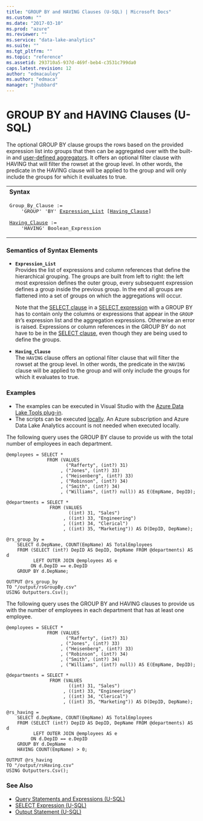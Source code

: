 ```yaml
---
title: "GROUP BY and HAVING Clauses (U-SQL) | Microsoft Docs"
ms.custom: ""
ms.date: "2017-03-10"
ms.prod: "azure"
ms.reviewer: ""
ms.service: "data-lake-analytics"
ms.suite: ""
ms.tgt_pltfrm: ""
ms.topic: "reference"
ms.assetid: 293710a5-937d-469f-beb4-c3531c799da0
caps.latest.revision: 12
author: "edmacauley"
ms.author: "edmaca"
manager: "jhubbard"
---
```

# GROUP BY and HAVING Clauses (U-SQL)
The optional GROUP BY clause groups the rows based on the provided expression list into groups that then can be aggregated over with the built-in and [user-defined aggregators](https://docs.microsoft.com/azure/data-lake-analytics/data-lake-analytics-u-sql-programmability-guide#user-defined-aggregates--udagg). It offers an optional filter clause with HAVING that will filter the rowset at the group level. In other words, the predicate in the HAVING clause will be applied to the group and will only include the groups for which it evaluates to true.  
  
<table><th align="left">Syntax</th><tr><td><pre>
Group_By_Clause :=                                                                                       
    'GROUP' 'BY' <a href="#exp_lst">Expression_List</a> [<a href="#hav_cla">Having_Clause</a>]<br />
<a href="#hav_cla">Having_Clause</a> :=  
    'HAVING' Boolean_Expression
</pre></td></tr></table>
  
### Semantics of Syntax Elements  
-   <a name="exp_lst"></a>**`Expression_List`**   
    Provides the list of expressions and column references that define the hierarchical grouping. The groups are built from left to right: the left most expression defines the outer group, every subsequent expression defines a group inside the previous group. In the end all groups are flattened into a set of groups on which the aggregations will occur.  
  
    Note that the [SELECT clause](../u-sql/select-clause-u-sql.md) in a [SELECT expression](../u-sql/select-expression-u-sql.md) with a GROUP BY has to contain only the columns or expressions that appear in the `GROUP BY`’s expression list and the aggregation expressions. Otherwise an error is raised.  Expressions or column references in the GROUP BY do not have to be in the [SELECT clause](../u-sql/select-clause-u-sql.md), even though they are being used to define the groups.  
  
-   <a name="hav_cla"></a>**`Having_Clause`**   
    The `HAVING` clause offers an optional filter clause that will filter the rowset at the group level.  In other words, the predicate in the `HAVING` clause will be applied to the group and will only include the groups for which it evaluates to true.  
  
### Examples    
- The examples can be executed in Visual Studio with the [Azure Data Lake Tools plug-in](https://www.microsoft.com/download/details.aspx?id=49504).  
- The scripts can be executed [locally](https://docs.microsoft.com/azure/data-lake-analytics/data-lake-analytics-data-lake-tools-get-started#run-u-sql-locally).  An Azure subscription and Azure Data Lake Analytics account is not needed when executed locally.

The following query uses the GROUP BY clause to provide us with the total number of employees in each department.  
```
@employees = SELECT *
               FROM (VALUES   
                      ("Rafferty", (int?) 31)  
                    , ("Jones", (int?) 33)  
                    , ("Heisenberg", (int?) 33)  
                    , ("Robinson", (int?) 34)  
                    , ("Smith", (int?) 34)  
                    , ("Williams", (int?) null)) AS E(EmpName, DepID);  
                      
@departments = SELECT *  
                FROM (VALUES  
                       ((int) 31, "Sales")  
                     , ((int) 33, "Engineering")  
                     , ((int) 34, "Clerical")  
                     , ((int) 35, "Marketing")) AS D(DepID, DepName);  
  
@rs_group_by =   
    SELECT d.DepName, COUNT(EmpName) AS TotalEmployees  
    FROM (SELECT (int?) DepID AS DepID, DepName FROM @departments) AS d   
          LEFT OUTER JOIN @employees AS e  
         ON d.DepID == e.DepID  
    GROUP BY d.DepName;  
  
OUTPUT @rs_group_by   
TO "/output/rsGroupBy.csv"  
USING Outputters.Csv();
```
The following query uses the GROUP BY and HAVING clauses to provide us with the number of employees in each department that has at least one employee.  
  
```
@employees = SELECT *  
               FROM (VALUES   
                      ("Rafferty", (int?) 31)  
                    , ("Jones", (int?) 33)  
                    , ("Heisenberg", (int?) 33)  
                    , ("Robinson", (int?) 34)  
                    , ("Smith", (int?) 34)  
                    , ("Williams", (int?) null)) AS E(EmpName, DepID);  
                      
@departments = SELECT *  
                FROM (VALUES  
                       ((int) 31, "Sales")  
                     , ((int) 33, "Engineering")  
                     , ((int) 34, "Clerical")  
                     , ((int) 35, "Marketing")) AS D(DepID, DepName);  
  
@rs_having =   
    SELECT d.DepName, COUNT(EmpName) AS TotalEmployees  
    FROM (SELECT (int?) DepID AS DepID, DepName FROM @departments) AS d   
          LEFT OUTER JOIN @employees AS e  
         ON d.DepID == e.DepID  
    GROUP BY d.DepName  
    HAVING COUNT(EmpName) > 0;  
  
OUTPUT @rs_having   
TO "/output/rsHaving.csv"  
USING Outputters.Csv();
```
   
### See Also 
* [Query Statements and Expressions (U-SQL)](../u-sql/query-statements-and-expressions-u-sql.md) 
* [SELECT Expression (U-SQL)](../u-sql/select-expression-u-sql.md) 
* [Output Statement (U-SQL)](../u-sql/output-statement-u-sql.md)  

